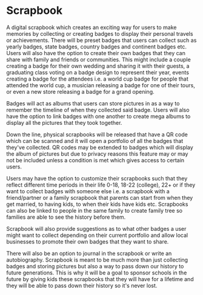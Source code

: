 # Scrapbook

A digital scrapbook which creates an exciting way for users to make memories by collecting or creating badges to display their personal travels or achievements. There will be preset badges that users can collect such as yearly badges, state badges, country badges and continent badges etc. Users will also have the option to create their own badges that they can share with family and friends or communities. This might include a couple creating a badge for their own wedding and sharing it with their guests, a graduating class voting on a badge design to represent their year, events creating a badge for the attendees i.e. a world cup badge for people that attended the world cup, a musician releasing a badge for one of their tours, or even a new store releasing a badge for a grand opening.

Badges will act as albums that users can store pictures in as a way to remember the timeline of when they collected said badge. Users will also have the option to link badges with one another to create mega albums to display all the pictures that they took together.

Down the line, physical scrapbooks will be released that have a QR code which can be scanned and it will open a portfolio of all the badges that they've collected. QR codes may be extended to badges which will display the album of pictures but due to privacy reasons this feature may or may not be included unless a condition is met which gives access to certain users.

Users may have the option to customize their scrapbooks such that they reflect different time periods in their life 0-18, 18-22 (college), 22+ or if they want to collect badges with someone else i.e. a scrapbook with a friend/partner or a family scrapbook that parents can start from when they get married, to having kids, to when their kids have kids etc. Scrapbooks can also be linked to people in the same family to create family tree so families are able to see the history before them.

Scrapbook will also provide suggestions as to what other badges a user might want to collect depending on their current portfolio and allow local businesses to promote their own badges that they want to share. 

There will also be an option to journal in the scrapbook or write an autobiography. Scrapbook is meant to be much more than just collecting badges and storing pictures but also a way to pass down our history to future generations. This is why it will be a goal to sponsor schools in the future by giving kids these scrapbooks that they will have for a lifetime and they will be able to pass down their history so it's never lost.

